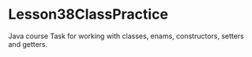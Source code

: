 # Lesson38ClassPractice

Java course
Task for working with classes, enams, constructors, setters and getters.
